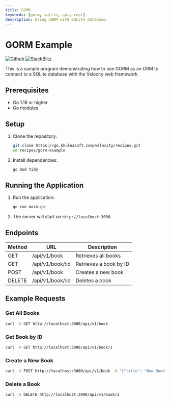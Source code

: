 ```yaml
---
title: GORM
keywords: [gorm, sqlite, api, rest]
description: Using GORM with SQLite database.
---
```


# GORM Example

[![Github](https://img.shields.io/static/v1?label=&message=Github&color=2ea44f&style=for-the-badge&logo=github)](https://go.khulnasoft.com/velocity/recipes/tree/master/gorm) [![StackBlitz](https://img.shields.io/static/v1?label=&message=StackBlitz&color=2ea44f&style=for-the-badge&logo=StackBlitz)](https://stackblitz.com/github/khulnasoft/recipes/tree/master/gorm)

This is a sample program demonstrating how to use GORM as an ORM to connect to a SQLite database with the Velocity web framework.

## Prerequisites

- Go 1.18 or higher
- Go modules

## Setup

1. Clone the repository:
    ```sh
    git clone https://go.khulnasoft.com/velocity/recipes.git
    cd recipes/gorm-example
    ```

2. Install dependencies:
    ```sh
    go mod tidy
    ```

## Running the Application

1. Run the application:
    ```sh
    go run main.go
    ```

2. The server will start on `http://localhost:3000`.

## Endpoints

| Method | URL              | Description                |
| ------ | ---------------- | -------------------------- |
| GET    | /api/v1/book     | Retrieves all books        |
| GET    | /api/v1/book/:id | Retrieves a book by ID     |
| POST   | /api/v1/book     | Creates a new book         |
| DELETE | /api/v1/book/:id | Deletes a book             |

## Example Requests

### Get All Books
```sh
curl -X GET http://localhost:3000/api/v1/book
```

### Get Book by ID
```sh
curl -X GET http://localhost:3000/api/v1/book/1
```

### Create a New Book
```sh
curl -X POST http://localhost:3000/api/v1/book -d '{"title": "New Book", "author": "Author Name"}' -H "Content-Type: application/json"
```

### Delete a Book
```sh
curl -X DELETE http://localhost:3000/api/v1/book/1
```
